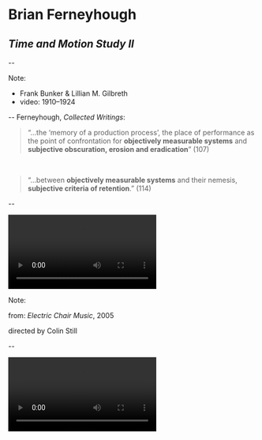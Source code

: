 # Brian Ferneyhough
## *Time and Motion Study II*

--
<!-- .slide: data-background="#000000" data-background-video="/vid/gilbreth-stamping.mp4,/vid/gilbreth-stamping.webm" data-background-video-loop -->

Note:
- Frank Bunker & Lillian M. Gilbreth
- video: 1910–1924

--
Ferneyhough, *Collected Writings*:

> “…the ‘memory of a production process’, the place of performance as the point
> of confrontation for **objectively measurable systems** and **subjective
> obscuration, erosion and eradication**” (107)

&nbsp;

> “…between **objectively measurable systems** and their nemesis, **subjective
> criteria of retention**.” (114)


--
<!-- .slide: data-background="#000000" -->
<video controls>
  <source data-src="vid/bf-rendering-deceptive.mp4" type="video/mp4">
  Sorry, old browser, no video for you.
</video>

Note:

from: *Electric Chair Music*, 2005

directed by Colin Still

--
<!-- .slide: data-background="#000000" -->
<video controls>
  <source data-src="vid/bf-scream.mp4" type="video/mp4">
  Sorry, old browser, no video for you.
</video>
